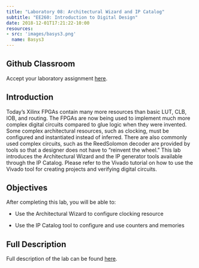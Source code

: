 ```yaml
---
title: "Laboratory 08: Architectural Wizard and IP Catalog"
subtitle: "EE260: Introduction to Digital Design"
date: 2018-12-01T17:21:22-10:00
resources:
- src: 'images/basys3.png'
  name: Basys3
---
```

## Github Classroom
Accept your laboratory assignment [here](TBD).

## Introduction
Today’s Xilinx FPGAs contain many more resources than basic LUT, CLB, IOB, and routing. The FPGAs
are now being used to implement much more complex digital circuits compared to glue logic when they
were invented. Some complex architectural resources, such as clocking, must be configured and
instantiated instead of inferred. There are also commonly used complex circuits, such as the ReedSolomon
decoder are provided by tools so that a designer does not have to “reinvent the wheel.” This lab
introduces the Architectural Wizard and the IP generator tools available through the IP Catalog. Please
refer to the Vivado tutorial on how to use the Vivado tool for creating projects and verifying digital circuits.

## Objectives
After completing this lab, you will be able to:
- Use the Architectural Wizard to configure clocking resource

- Use the IP Catalog tool to configure and use counters and memories  

## Full Description

Full description of the lab can be found [here](https://www.xilinx.com/support/documentation/university/Vivado-Teaching/HDL-Design/2015x/Verilog/docs-pdf/lab8.pdf).
